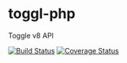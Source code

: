 toggl-php
=========

Toggle v8 API

[![Build Status](https://travis-ci.org/webbj74/toggl-php.png?branch=master)](https://travis-ci.org/webbj74/toggl-php) [![Coverage Status](https://coveralls.io/repos/webbj74/toggl-php/badge.png)](https://coveralls.io/r/webbj74/toggl-php)
